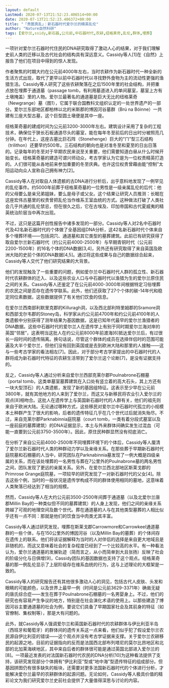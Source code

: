 ```yaml
---
layout: default
Lastmod: 2020-07-13T21:52:23.406514+00:00
date: 2020-07-13T21:52:23.406372+00:00
title: "「贵圈真乱」：新石器时代爱尔兰的精英乱伦"
author: "Nature自然科研"
tags: [爱尔兰,ssidy,新石器,公元前,中石器时代,农耕,纽格莱奇,乱伦,群体,埋葬]
---
```


一项针对爱尔兰石器时代住民的DNA研究取得了激动人心的结果，对于我们理解史前人类的迁移以及古代社会的结构具有深远意义。Cassidy等人\[1\]在《自然》上报告了他们在项目中得到的惊人发现。

作者聚焦的时期大约在公元前4000年左右，当时农耕作为新石器时代一种全新的生活方式出现，取代了更早以前中石器时代以寻找野外食物为主的流动性更强的渔猎生活。Cassidy等人研究了这些农耕聚落在之后1500年里的社会结构，并把重点放在埋葬于通道墓（passage tomb，有利用墓道进入的单间墓室，墓室上方有土墩掩盖）里的人物。爱尔兰最著名的通道墓是巨大无比的纽格莱奇（Newgrange）墓（图1），它属于联合国教科文组织认定的一处世界遗产的一部分。爱尔兰东部地区都柏林以北的米斯郡的博因河谷墓群（Brú na Bóinne）一共建有三座大型古墓，这个巨型圆土墩便是其中一座。

纽格莱奇墓的建成时间为公元前3200-3000年左右。建筑设计采用了复杂的工程技术，确保位于狭长石板通道尽头的墓室，能在每年冬至前后的日出时分被照亮几分钟。在年代上，这座古墓比巨石阵（Stonehenge）巨大的“ㄇ”型三石结构（trilithon）还要早约500年。三石结构的朝向也是对准冬至和夏至的日出日落的。记录每年的冬至对于早期农民来说至关重要，他们需要知道白昼从什么时候开始变长。纽格莱奇墓的建造可谓兴师动众，考古学家认为它是为一位权贵精英打造的。人们很可能从各地前来参加重要的冬至庆典。也许这位权贵曾藉由能“控制”太阳运动向众人宣称自己拥有神力\[2\]。

Cassidy等人在对取自人体遗骸的古DNA进行分析后，出乎意料地发现了一例罕见的乱伦事件。约5000年前葬于纽格莱奇墓的一位男性是一级亲属乱伦的后代：他的父母要么是亲兄弟姐妹，要么是母子或父女。这个结果让研究人员推测：长眠在这座宏伟古墓里的权贵曾把乱伦当作维系王室血统的方式。这种做法打破了人类社会几乎共通的乱伦禁忌，但在很久之后，它在古埃及、印加帝国和古代夏威夷的精英统治阶层当中再次出现。

不过，这只是这篇开创性报告中诸多发现的一部分。Cassidy等人对2名中石器时代及42名新石器时代的个体做了全基因组DNA分析，这42名新石器时代个体来自多个埋葬环境——包括洞穴、通道墓和其它类型的墓葬建筑。此前已有研究获得了取自爱尔兰新石器时代（约公元前4000-2500年）与早期青铜时代（公元前2200-1500年）的16名个体的DNA数据\[3,4\]，另外还有研究取得了来自英国及欧洲大陆的史前个体的DNA数据\[4,5\]。通过将这些成果与自己的数据综合起来，Cassidy等人交代了他们研究结果的大背景。

他们的发现触及了一些重要的问题，例如爱尔兰中石器时代人群的孤立性、新石器时代农耕群体的迁入、以及这些农业人口与中石器时代以渔猎为生的爱尔兰原住民之间的关系。Cassidy等人还鉴定了在公元前4000-3000年间根据特定习俗埋葬的农民之间是否存在遗传学联系。此外，他们还获取了27个个体的碳-14年代和稳定同位素数据，这些数据提供了有关他们饮食的信息。

在爱尔兰西南部利默里克郡的Killuragh洞，以及西北部利特里姆郡的Sramore洞和西部戈尔韦郡的Stoney岛，科学家从约公元前4700年和约公元前4100年的人类遗骸中分别获得了测年结果为基因数据，这是已知年代最早的爱尔兰渔猎者的DNA数据。这些中石器时代的爱尔兰人在遗传学上有别于同时期爱尔兰海对岸的英国“邻居”，这表明当这批人在约公元前8000年前渡海\[6\]抵达爱尔兰后，有过很长一段时间的遗传隔离。换句话说，尽管这个群体的成员在选择伴侣时的范围可能遍及大半个爱尔兰，但他们没有回到英国或是去到欧洲大陆和那里的人接触——这与一些考古学家的看法相左\[7\]。因此，对于部分考古学家提出的中石器时代的人群将成为新石器时代特征的农耕生活带到了爱尔兰这个论断\[7\]，是没有证据支持的。

反之，Cassidy等人通过分析来自爱尔兰西部克莱尔郡Poulnabrone石棚墓（portal tomb，这类单墓室墓葬建筑在入口处有竖立着的高大石头，其上方还有一块大型顶石）的人类遗骸，发现了新的基因组特征。这表示至少早在公元前3800年，就有其他地方的人来到了爱尔兰，而这又与新移民将农业引入爱尔兰的观点\[8\]相吻合。这批人在遗传学上与英国新石器时代的人群有关，他们的祖先则来自于欧洲大陆。无论通过哪种方式，这些移民对爱尔兰中石器时代孤立的小规模本土种群产生了很大的影响，后者的遗传特征几乎在几个世代过后就消失殆尽。不过，来自克莱尔郡Parknabinnia庭院墓（court tomb，一类有着分段式墓室以及一座前庭的墓葬建筑）的DNA证据显示，本土与外来群体间确实发生过混血（可能一直要到公元前3750-3500年）。因此，原住民种群显然没有彻底消亡。

在分析了来自公元前4000-2500年不同埋葬环境下的个体后，Cassidy等人厘清了爱尔兰新石器时代人类的种群动力学以及亲缘关系。在那些葬于早期新石器时代庭院墓和石棚墓的人当中，研究团队在Parknabinnia墓发现了一例大概是四级亲属的关系，而在该处埋葬的一名男性与葬在7公里外的Poulnabrone墓的两名男性之间，团队发现了更远的亲属关系。另外，在爱尔兰西北部地区斯莱戈郡的Primrose Grange庭院墓，一项较早的研究发现了一对新石器时代的父女\[4\]。除去这些个例，当时的一般状况是遗传学构成不同的群体使用相同的墓地，这意味着人类聚落已经达到了相当的规模。

然而，Cassidy等人在大约公元前3500-2500年间葬于通道墓（以及北爱尔兰唐郡Millin Bay的一种类似但不同的墓葬建筑）的人身上发现，他们之间的亲缘关系跨越了可观的地理空间及数个世代。葬在通道墓的人与在其他类型墓葬的人相比似乎还有一点不同：那就是他们的饮食当中肉类尤其丰富。

Cassidy等人通过研究发现，埋葬在斯莱戈郡Carrowmore和Carrowkeel通道墓群的一些个体，与在150公里外的博因河谷（以及Millin Bay的墓葬）的个体间存在遗传上的联系。他们将该证据解释为当时的人对伴侣的选择是来自更大地域且是非随机的，而这又意味着社会的复杂程度已经到了一个比较高的水平。有一种看法认为，爱尔兰通道墓的发展轨迹（简而言之，从小而简单到大且张扬）反映了社会的阶级分化与日俱增\[9\]，Cassidy团队的基因数据也支持了这个观点。纽格莱奇墓的那一例乱伦显示了上层阶级存在维系血统的行为，这与上述理论的大框架是一致的。

Cassidy等人的研究报告还有其他很多激动人心的洞见，包括古代人皮肤、头发和眼睛的可能颜色，以及世界上最早一例（时间是公元前3629-3371年）确凿无疑的唐氏综合症——发生在葬于Poulnabrone石棚墓的一名男婴身上。不过，他们的研究也有容易产生争议的地方，特别是在社会演化术语的使用上。以那些建造了博因河谷主要通道墓的社会为例，要说它们具备了早期国家社会及其前身的特征（如官僚制、集权制等），那是大有问题的。 

此外，就Cassidy等人强调爱尔兰和英国新石器时代的农耕群体与伊比利亚半岛（西班牙和葡萄牙）的群体间的遗传关系这一点来看，他们似乎犯了假设爱尔兰农民源自伊比利亚的错误——这个观点并没有考古学证据来支撑。关于爱尔兰农耕移民的起源之地，目前的证据指向的反而是法国西北部布列塔尼的莫尔比昂地区和北部的北加莱海峡地区，其中来自后者的群体很可能是通过英国北部进入爱尔兰的\[8\]。一项最近发表的对法国新石器时代农民的DNA分析\[10\]为这种看法提供了支持，该研究发现部分个体拥有“伊比利亚”型或“地中海”型遗传特征的组成部分。但基因拼图仍有很多缺失的板块，还需要对更多法国新石器时代的个体进行分析，才能解决爱尔兰最早的农耕群体的起源问题。无论如何，Cassidy等人极具价值的精彩论文为我们研究爱尔兰史前社会提供了大量值得深思与讨论的内容。

